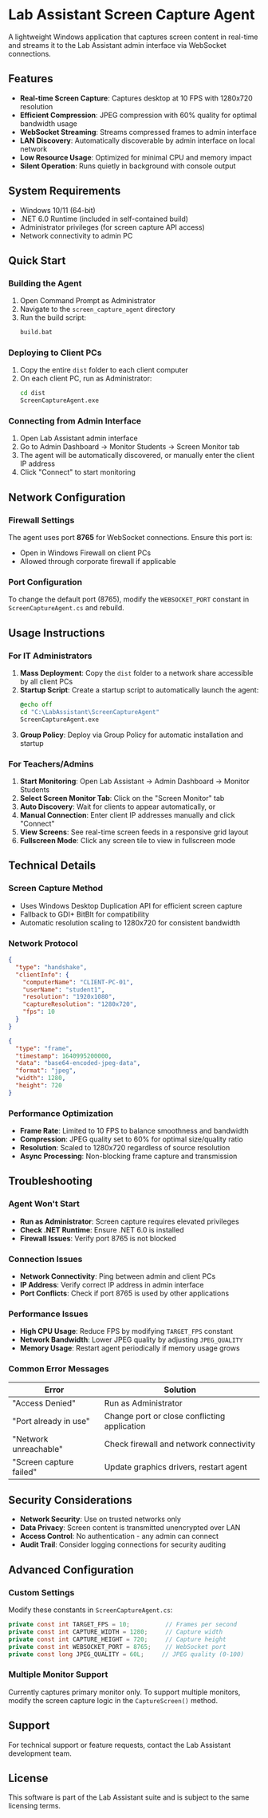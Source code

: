 # Lab Assistant Screen Capture Agent

A lightweight Windows application that captures screen content in real-time and streams it to the Lab Assistant admin interface via WebSocket connections.

## Features

- **Real-time Screen Capture**: Captures desktop at 10 FPS with 1280x720 resolution
- **Efficient Compression**: JPEG compression with 60% quality for optimal bandwidth usage
- **WebSocket Streaming**: Streams compressed frames to admin interface
- **LAN Discovery**: Automatically discoverable by admin interface on local network
- **Low Resource Usage**: Optimized for minimal CPU and memory impact
- **Silent Operation**: Runs quietly in background with console output

## System Requirements

- Windows 10/11 (64-bit)
- .NET 6.0 Runtime (included in self-contained build)
- Administrator privileges (for screen capture API access)
- Network connectivity to admin PC

## Quick Start

### Building the Agent

1. Open Command Prompt as Administrator
2. Navigate to the `screen_capture_agent` directory
3. Run the build script:
   ```cmd
   build.bat
   ```

### Deploying to Client PCs

1. Copy the entire `dist` folder to each client computer
2. On each client PC, run as Administrator:
   ```cmd
   cd dist
   ScreenCaptureAgent.exe
   ```

### Connecting from Admin Interface

1. Open Lab Assistant admin interface
2. Go to Admin Dashboard → Monitor Students → Screen Monitor tab
3. The agent will be automatically discovered, or manually enter the client IP address
4. Click "Connect" to start monitoring

## Network Configuration

### Firewall Settings
The agent uses port **8765** for WebSocket connections. Ensure this port is:
- Open in Windows Firewall on client PCs
- Allowed through corporate firewall if applicable

### Port Configuration
To change the default port (8765), modify the `WEBSOCKET_PORT` constant in `ScreenCaptureAgent.cs` and rebuild.

## Usage Instructions

### For IT Administrators

1. **Mass Deployment**: Copy the `dist` folder to a network share accessible by all client PCs
2. **Startup Script**: Create a startup script to automatically launch the agent:
   ```cmd
   @echo off
   cd "C:\LabAssistant\ScreenCaptureAgent"
   ScreenCaptureAgent.exe
   ```
3. **Group Policy**: Deploy via Group Policy for automatic installation and startup

### For Teachers/Admins

1. **Start Monitoring**: Open Lab Assistant → Admin Dashboard → Monitor Students
2. **Select Screen Monitor Tab**: Click on the "Screen Monitor" tab
3. **Auto Discovery**: Wait for clients to appear automatically, or
4. **Manual Connection**: Enter client IP addresses manually and click "Connect"
5. **View Screens**: See real-time screen feeds in a responsive grid layout
6. **Fullscreen Mode**: Click any screen tile to view in fullscreen mode

## Technical Details

### Screen Capture Method
- Uses Windows Desktop Duplication API for efficient screen capture
- Fallback to GDI+ BitBlt for compatibility
- Automatic resolution scaling to 1280x720 for consistent bandwidth

### Network Protocol
```json
{
  "type": "handshake",
  "clientInfo": {
    "computerName": "CLIENT-PC-01",
    "userName": "student1",
    "resolution": "1920x1080",
    "captureResolution": "1280x720",
    "fps": 10
  }
}
```

```json
{
  "type": "frame",
  "timestamp": 1640995200000,
  "data": "base64-encoded-jpeg-data",
  "format": "jpeg",
  "width": 1280,
  "height": 720
}
```

### Performance Optimization
- **Frame Rate**: Limited to 10 FPS to balance smoothness and bandwidth
- **Compression**: JPEG quality set to 60% for optimal size/quality ratio
- **Resolution**: Scaled to 1280x720 regardless of source resolution
- **Async Processing**: Non-blocking frame capture and transmission

## Troubleshooting

### Agent Won't Start
- **Run as Administrator**: Screen capture requires elevated privileges
- **Check .NET Runtime**: Ensure .NET 6.0 is installed
- **Firewall Issues**: Verify port 8765 is not blocked

### Connection Issues
- **Network Connectivity**: Ping between admin and client PCs
- **IP Address**: Verify correct IP address in admin interface
- **Port Conflicts**: Check if port 8765 is used by other applications

### Performance Issues
- **High CPU Usage**: Reduce FPS by modifying `TARGET_FPS` constant
- **Network Bandwidth**: Lower JPEG quality by adjusting `JPEG_QUALITY`
- **Memory Usage**: Restart agent periodically if memory usage grows

### Common Error Messages

| Error | Solution |
|-------|----------|
| "Access Denied" | Run as Administrator |
| "Port already in use" | Change port or close conflicting application |
| "Network unreachable" | Check firewall and network connectivity |
| "Screen capture failed" | Update graphics drivers, restart agent |

## Security Considerations

- **Network Security**: Use on trusted networks only
- **Data Privacy**: Screen content is transmitted unencrypted over LAN
- **Access Control**: No authentication - any admin can connect
- **Audit Trail**: Consider logging connections for security auditing

## Advanced Configuration

### Custom Settings
Modify these constants in `ScreenCaptureAgent.cs`:

```csharp
private const int TARGET_FPS = 10;          // Frames per second
private const int CAPTURE_WIDTH = 1280;     // Capture width
private const int CAPTURE_HEIGHT = 720;     // Capture height  
private const int WEBSOCKET_PORT = 8765;    // WebSocket port
private const long JPEG_QUALITY = 60L;     // JPEG quality (0-100)
```

### Multiple Monitor Support
Currently captures primary monitor only. To support multiple monitors, modify the screen capture logic in the `CaptureScreen()` method.

## Support

For technical support or feature requests, contact the Lab Assistant development team.

## License

This software is part of the Lab Assistant suite and is subject to the same licensing terms.
